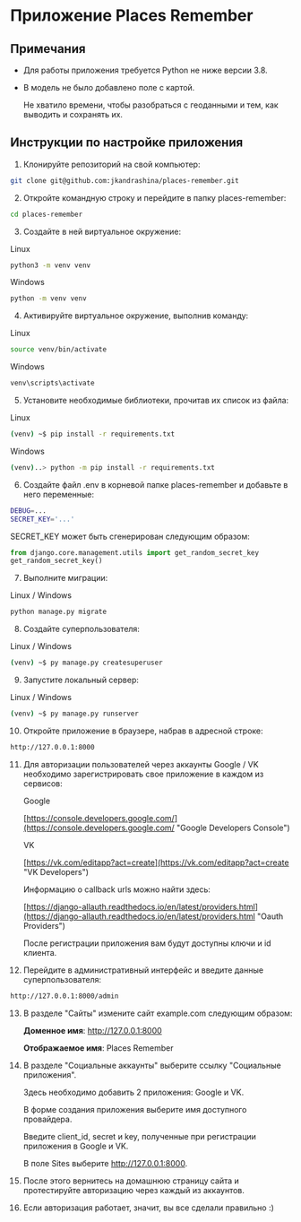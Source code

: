 

# Приложение Places Remember

## Примечания

- Для работы приложения требуется Python не ниже версии 3.8.

- В модель не было добавлено поле с картой.  
  
  Не хватило времени, чтобы разобраться с геоданными и тем, как выводить и сохранять их.


## Инструкции по настройке приложения

1. Клонируйте репозиторий на свой компьютер:
```bash
git clone git@github.com:jkandrashina/places-remember.git
```

2. Откройте командную строку и перейдите в папку places-remember:
```bash
cd places-remember
```

3. Создайте в ней виртуальное окружение:

Linux
```bash
python3 -m venv venv
```
   Windows
```bash
python -m venv venv
```

4. Активируйте виртуальное окружение, выполнив команду:

Linux
```bash
source venv/bin/activate
```
Windows
```bash
venv\scripts\activate
```

5. Установите необходимые библиотеки, прочитав их список из файла:

Linux
```bash
(venv) ~$ pip install -r requirements.txt
```
   Windows
```bash
(venv)..> python -m pip install -r requirements.txt
```

6. Создайте файл .env в корневой папке places-remember и добавьте в него переменные:
```bash
DEBUG=...
SECRET_KEY='...'
```
   SECRET_KEY может быть сгенерирован следующим образом:

```python
from django.core.management.utils import get_random_secret_key
get_random_secret_key()
```

7. Выполните миграции:

Linux / Windows
```bash
python manage.py migrate
```

8. Создайте суперпользователя:

Linux / Windows
```bash
(venv) ~$ py manage.py createsuperuser
```

9. Запустите локальный сервер:

Linux / Windows
```bash
(venv) ~$ py manage.py runserver
```

10. Откройте приложение в браузере, набрав в адресной строке:
```bash
http://127.0.0.1:8000
```

11. Для авторизации пользователей через аккаунты Google / VK необходимо зарегистрировать свое приложение в каждом из сервисов:
   
    Google
    
    [https://console.developers.google.com/](https://console.developers.google.com/ "Google Developers Console")

    VK
    
    [https://vk.com/editapp?act=create](https://vk.com/editapp?act=create "VK Developers")
   
   
    Информацию о callback urls можно найти здесь:
    
    [https://django-allauth.readthedocs.io/en/latest/providers.html](https://django-allauth.readthedocs.io/en/latest/providers.html "Oauth Providers")

    После регистрации приложения вам будут доступны ключи и id клиента.


12. Перейдите в административный интерфейс и введите данные суперпользователя:
```bash
http://127.0.0.1:8000/admin
```

13. В разделе "Сайты" измените сайт example.com следующим образом:

    **Доменное имя**: http://127.0.0.1:8000
    
    **Отображаемое имя**: Places Remember

14. В разделе "Социальные аккаунты" выберите ссылку "Социальные приложения".

    Здесь необходимо добавить 2 приложения: Google и VK.

    В форме создания приложения выберите имя доступного провайдера.

    Введите client_id, secret и key, полученные при регистрации приложения в Google и VK.

    В поле Sites выберите http://127.0.0.1:8000.

15. После этого вернитесь на домашнюю страницу сайта и протестируйте авторизацию через каждый из аккаунтов.

16. Если авторизация работает, значит, вы все сделали правильно :)
